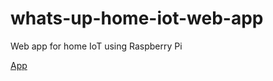 # whats-up-home-iot-web-app
Web app for home IoT using Raspberry Pi

<a href="https://tareqnewazshahriar.github.io/whats-up-home-iot-web-app/dist">App</a>
